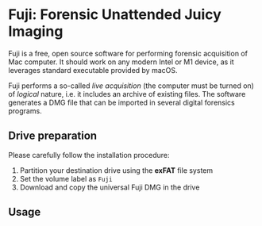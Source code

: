 # Fuji: Forensic Unattended Juicy Imaging

Fuji is a free, open source software for performing forensic acquisition of Mac
computer. It should work on any modern Intel or M1 device, as it leverages
standard executable provided by macOS.

Fuji performs a so-called *live acquisition* (the computer must be turned on) of
*logical* nature, i.e. it includes an archive of existing files. The software
generates a DMG file that can be imported in several digital forensics programs.


## Drive preparation

Please carefully follow the installation procedure:

1. Partition your destination drive using the **exFAT** file system
2. Set the volume label as `Fuji`
3. Download and copy the universal Fuji DMG in the drive


## Usage
